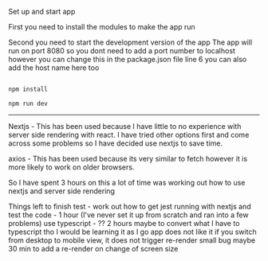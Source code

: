 Set up and start app 

First you need to install the modules to make the app run

Second you need to start the development version of the app 
The app will run on port 8080 so you dont need to add a port number to localhost however you can change this in the package.json file line 6 you can also add the host name here too
 
```bash

npm install 

npm run dev

```
***

Nextjs - This has been used because I have little to no experience with server side rendering with react. I have tried other options first and come across some problems so I have decided use nextjs to save time.  

axios - This has been used because its very similar to fetch however it is more likely to work on older browsers.

So I have spent 3 hours on this a lot of time was working out how to use nextjs and server side rendering 

Things left to finish 
    test - work out how to get jest running with nextjs and test the code - 1 hour (I've never set it up from scratch and ran into a few problems)
    use typescript -  ?? 2 hours maybe to convert what I have to typescript tho I would be learning it as I go 
    app does not like it if you switch from desktop to mobile view, it  does not trigger re-render small bug maybe 30 min to add a re-render on change of screen size 
    
